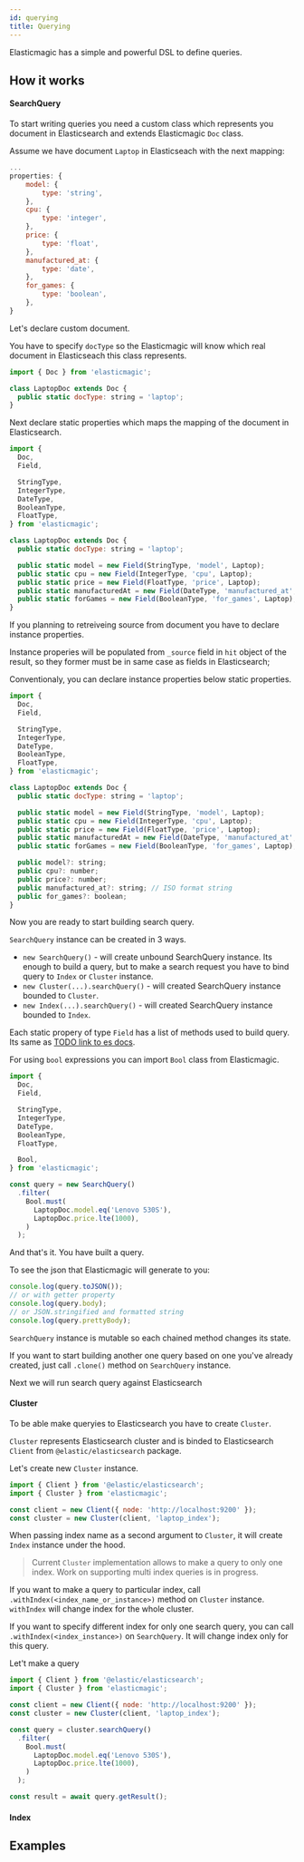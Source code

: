```yaml
---
id: querying
title: Querying
---
```


Elasticmagic has a simple and powerful DSL to define queries.

## How it works

#### SearchQuery

To start writing queries you need a custom class which represents you document in Elasticsearch and extends Elasticmagic `Doc` class.

Assume we have document `Laptop` in Elasticseach with the next mapping:

```javascript
...
properties: {
    model: {
        type: 'string',
    },
    cpu: {
        type: 'integer',
    },
    price: {
        type: 'float',
    }, 
    manufactured_at: {
        type: 'date',
    }, 
    for_games: {
        type: 'boolean',
    },
}
```

Let's declare custom document.

You have to specify `docType` so the Elasticmagic will know which real document in Elasticseach this class represents.

```javascript
import { Doc } from 'elasticmagic';

class LaptopDoc extends Doc {
  public static docType: string = 'laptop';
} 
```

Next declare static properties which maps the mapping of the document in Elasticsearch.

```javascript
import { 
  Doc, 
  Field,

  StringType,
  IntegerType,
  DateType,
  BooleanType,
  FloatType,
} from 'elasticmagic';

class LaptopDoc extends Doc {
  public static docType: string = 'laptop';

  public static model = new Field(StringType, 'model', Laptop);
  public static cpu = new Field(IntegerType, 'cpu', Laptop);
  public static price = new Field(FloatType, 'price', Laptop);
  public static manufacturedAt = new Field(DateType, 'manufactured_at', Laptop);
  public static forGames = new Field(BooleanType, 'for_games', Laptop);
} 
```

If you planning to retreiveing source from document you have to declare instance properties.

Instance properies will be populated from `_source` field in `hit` object of the result, so
they former must be in same case as fields in Elasticsearch;

Conventionaly, you can declare instance properties below static properties.

```javascript
import { 
  Doc, 
  Field,

  StringType,
  IntegerType,
  DateType,
  BooleanType,
  FloatType,
} from 'elasticmagic';

class LaptopDoc extends Doc {
  public static docType: string = 'laptop';

  public static model = new Field(StringType, 'model', Laptop);
  public static cpu = new Field(IntegerType, 'cpu', Laptop);
  public static price = new Field(FloatType, 'price', Laptop);
  public static manufacturedAt = new Field(DateType, 'manufactured_at', Laptop);
  public static forGames = new Field(BooleanType, 'for_games', Laptop);

  public model?: string;
  public cpu?: number;
  public price?: number;
  public manufactured_at?: string; // ISO format string
  public for_games?: boolean;
} 
```

Now you are ready to start building search query.

`SearchQuery` instance can be created in 3 ways.

* `new SearchQuery()` - will create unbound SearchQuery instance. Its enough to build a query, but to make a search request you have to bind query to `Index` or `Cluster` instance.
* `new Cluster(...).searchQuery()` - will created SearchQuery instance bounded to `Cluster`.  
* `new Index(...).searchQuery()` - will created SearchQuery instance bounded to `Index`.  


Each static propery of type `Field` has a list of methods used to build query. Its same as [TODO link to es docs]().

For using `bool` expressions you can import `Bool` class from Elasticmagic.

```javascript
import { 
  Doc, 
  Field,

  StringType,
  IntegerType,
  DateType,
  BooleanType,
  FloatType,

  Bool,
} from 'elasticmagic';

const query = new SearchQuery()
  .filter(
    Bool.must(
      LaptopDoc.model.eq('Lenovo 530S'),
      LaptopDoc.price.lte(1000),
    )
  );
```

And that's it. You have built a query.

To see the json that Elasticmagic will generate to you:

```javascript
console.log(query.toJSON());
// or with getter property
console.log(query.body);
// or JSON.stringified and formatted string
console.log(query.prettyBody);
```

`SearchQuery` instance is mutable so each chained method changes its state.

If you want to start building another one query based on one you've already created, just call `.clone()` method on `SearchQuery` instance.

Next we will run search query against Elasticsearch

#### Cluster

To be able make queryies to Elasticsearch you have to create `Cluster`.

`Cluster` represents Elasticsearch cluster and is binded to Elasticsearch `Client` from `@elastic/elasticsearch` package.

Let's create new `Cluster` instance.

```javascript
import { Client } from '@elastic/elasticsearch';
import { Cluster } from 'elasticmagic';

const client = new Client({ node: 'http://localhost:9200' });
const cluster = new Cluster(client, 'laptop_index');
```

When passing index name as a second argument to `Cluster`, it will create `Index` instance under the hood.

> Current `Cluster` implementation allows to make a query to only one index. Work on supporting multi index queries is in progress.

If you want to make a query to particular index, call `.withIndex(<index_name_or_instance>)` method on `Cluster` instance. `withIndex` will change index for the whole cluster.

If you want to specify different index for only one search query, you can call `.withIndex(<index_instance>)` on `SearchQuery`. It will change index only for this query.


Let't make a query

```javascript
import { Client } from '@elastic/elasticsearch';
import { Cluster } from 'elasticmagic';

const client = new Client({ node: 'http://localhost:9200' });
const cluster = new Cluster(client, 'laptop_index');

const query = cluster.searchQuery()
  .filter(
    Bool.must(
      LaptopDoc.model.eq('Lenovo 530S'),
      LaptopDoc.price.lte(1000),
    )
  );

const result = await query.getResult();

```

#### Index

## Examples

